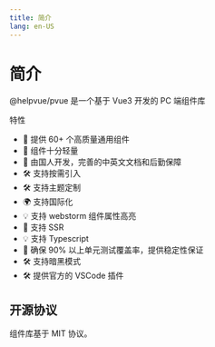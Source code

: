 ```yaml
---
title: 简介
lang: en-US
---
```


# 简介

@helpvue/pvue 是一个基于 Vue3 开发的 PC 端组件库

特性

- 🚀 提供 60+ 个高质量通用组件
- 🚀 组件十分轻量
- 💪 由国人开发，完善的中英文文档和后勤保障
- 🛠️ 支持按需引入
- 🛠️ 支持主题定制
- 🌍 支持国际化
- 💡 支持 webstorm 组件属性高亮
- 💪 支持 SSR
- 💡 支持 Typescript
- 💪 确保 90% 以上单元测试覆盖率，提供稳定性保证
- 🛠️ 支持暗黑模式
- 🛠️ 提供官方的 VSCode 插件

## 开源协议

组件库基于 MIT 协议。
